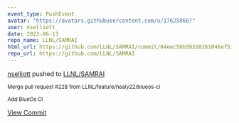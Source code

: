 ```yaml
---
event_type: PushEvent
avatar: "https://avatars.githubusercontent.com/u/17625866?"
user: nselliott
date: 2023-06-13
repo_name: LLNL/SAMRAI
html_url: https://github.com/LLNL/SAMRAI/commit/04eec50b59310261046ef5160d1cc4e58f097c61
repo_url: https://github.com/LLNL/SAMRAI
---
```


<a href='https://github.com/nselliott' target='_blank'>nselliott</a> pushed to <a href='https://github.com/LLNL/SAMRAI' target='_blank'>LLNL/SAMRAI</a>

<small>Merge pull request #228 from LLNL/feature/healy22/blueos-ci

Add BlueOs CI</small>

<a href='https://github.com/LLNL/SAMRAI/commit/04eec50b59310261046ef5160d1cc4e58f097c61' target='_blank'>View Commit</a>